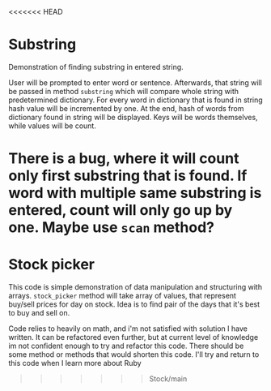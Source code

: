 <<<<<<< HEAD
# Substring

Demonstration of finding substring in entered string. 

User will be prompted to enter word or sentence. Afterwards, that string will be passed in method `substring` which will compare whole string with predetermined dictionary. For every word in dictionary that is found in string hash value will be incremented by one. At the end, hash of words from dictionary found in string will be displayed. Keys will be words themselves, while values will be count.

There is a bug, where it will count only first substring that is found. If word with multiple same substring is entered, count will only go up by one. Maybe use `scan` method?
=======
# Stock picker

This code is simple demonstration of data manipulation and structuring with arrays. `stock_picker` method will take array of values, that represent buy/sell prices for day on stock. Idea is to find pair of the days that it's best to buy and sell on.

Code relies to heavily on math, and i'm not satisfied with solution I have written. It can be refactored even further, but at current level of knowledge im not confident enough to try and refactor this code. There should be some method or methods that would shorten this code. I'll try and return to this code when I learn more about Ruby 
>>>>>>> Stock/main
